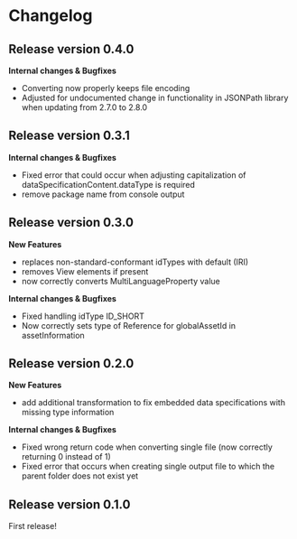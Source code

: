 # Changelog

## Release version 0.4.0

**Internal changes & Bugfixes**
* Converting now properly keeps file encoding
* Adjusted for undocumented change in functionality in JSONPath library when updating from 2.7.0 to 2.8.0


## Release version 0.3.1

**Internal changes & Bugfixes**
* Fixed error that could occur when adjusting capitalization of dataSpecificationContent.dataType is required
* remove package name from console output

## Release version 0.3.0

**New Features**
* replaces non-standard-conformant idTypes with default (IRI)
* removes View elements if present
* now correctly converts MultiLanguageProperty value

**Internal changes & Bugfixes**
* Fixed handling idType ID_SHORT
* Now correctly sets type of Reference for globalAssetId in assetInformation

## Release version 0.2.0

**New Features**
* add additional transformation to fix embedded data specifications with missing type information

**Internal changes & Bugfixes**
* Fixed wrong return code when converting single file (now correctly returning 0 instead of 1)
* Fixed error that occurs when creating single output file to which the parent folder does not exist yet


## Release version 0.1.0

First release!
